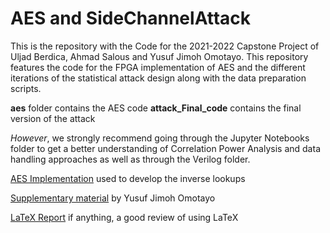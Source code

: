 # AES and SideChannelAttack

This is the repository with the Code for the 2021-2022 Capstone Project of Uljad Berdica, Ahmad Salous and Yusuf Jimoh Omotayo. This repository features the code for the FPGA implementation of AES and the different iterations of the statistical attack design along with the data preparation scripts. 

**aes** folder contains the AES code 
**attack_Final_code** contains the final version of the attack

_However_, we strongly recommend going through the Jupyter Notebooks folder to get a better understanding of Correlation Power Analysis and data handling approaches as well as through the Verilog folder. 

[AES Implementation](https://github.com/boppreh/aes/blob/master/aes.py) used to develop the inverse lookups

[Supplementary material](https://github.com/JimohYusuf/Capstone_SCA) by Yusuf Jimoh Omotayo

[LaTeX Report](https://www.overleaf.com/read/yxrgccvfvdbd) if anything, a good review of using LaTeX


